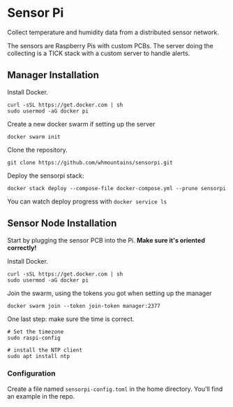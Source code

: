 # Sensor Pi

Collect temperature and humidity data from a distributed sensor network.

The sensors are Raspberry Pis with custom PCBs. The server doing the collecting
is a TICK stack with a custom server to handle alerts.

## Manager Installation

Install Docker.

```shell
curl -sSL https://get.docker.com | sh
sudo usermod -aG docker pi
```

Create a new docker swarm if setting up the server

```shell
docker swarm init
```

Clone the repository.

```shell
git clone https://github.com/whmountains/sensorpi.git
```

Deploy the sensorpi stack:

```shell
docker stack deploy --compose-file docker-compose.yml --prune sensorpi
```

You can watch deploy progress with `docker service ls`

## Sensor Node Installation

Start by plugging the sensor PCB into the Pi. **Make sure it's oriented correctly!**

Install Docker.

```shell
curl -sSL https://get.docker.com | sh
sudo usermod -aG docker pi
```

Join the swarm, using the tokens you got when setting up the manager

```shell
docker swarm join --token join-token manager:2377
```

One last step: make sure the time is correct.

```shell
# Set the timezone
sudo raspi-config

# install the NTP client
sudo apt install ntp
```

### Configuration

Create a file named `sensorpi-config.toml` in the home directory. You'll find an example in the repo.
